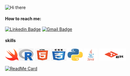 ![Hi there](https://capsule-render.vercel.app/api?type=waving&color=20:faebd7,80:f5a4a050&height=200&width=1500&section=header&text=Hello%20Folks!&fontSize=60&animation=fadeIn&fontAlignY=38&descAlignY=51&descAlign=62) 

#### How to reach me:
[![Linkedin Badge](https://img.shields.io/badge/-LinkedIn-blue?style=flat-round&logo=Linkedin&logoColor=white&link=https://www.linkedin.com/in/afeyajahin)](https://www.linkedin.com/in/afeyajahin)
[![Gmail Badge](https://img.shields.io/badge/Gmail-d14836?style=flat-round&logo=Gmail&logoColor=white&link=mailto:jahin22a@mtholyoke.edu)](mailto:jahin22a@mtholyoke.edu)

#### skills
<img title="swift" alt="swfit" src="/assets/swift.png" height="40" /><img title="R" alt="linux" src="/assets/r.png"  width="50" width="40" />
<img title="HTML5" alt="html" src="/assets/html.png"  width="50" height="40" />
<img title="CSS3" alt="css" src="/assets/css.png" width="50" height="40" />
<img title="Python" alt="Python" src="/assets/python.png" width="50" height="40" />
<img title="Java" alt="java" src="/assets/java.png" width="45" height="40" />
<img title="Git" alt="Git" src="/assets/git.png" width="90" height="40" />

[![ReadMe Card](https://github-readme-stats.vercel.app/api/pin/?username=AfeyaJahin&repo=odin-recipes)](https://github.com/AfeyaJahin/odin-recipes)

<!--
**AfeyaJahin/AfeyaJahin** is a ✨ _special_ ✨ repository because its `README.md` (this file) appears on your GitHub profile.

Here are some ideas to get you started:

- 🔭 I’m currently working on ...
- 🌱 I’m currently learning ...
- 👯 I’m looking to collaborate on ...
- 🤔 I’m looking for help with ...
- 💬 Ask me about ...
- 📫 How to reach me: ...
- 😄 Pronouns: ...
- ⚡ Fun fact: ...
-->
